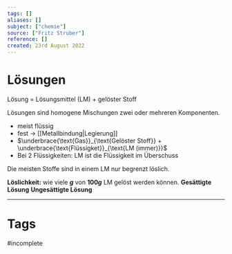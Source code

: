 ```yaml
---
tags: []
aliases: []
subject: ["chemie"]
source: ["Fritz Struber"]
reference: []
created: 23rd August 2022
---
```


# Lösungen
Lösung = Lösungsmittel (LM) + gelöster Stoff

Lösungen sind homogene Mischungen zwei oder mehreren Komponenten.
- meist flüssig
- fest $\rightarrow$ [[Metallbindung|Legierung]]
- $\underbrace{\text{Gas}}_{\text{Gelöster Stoff}} + \underbrace{\text{Flüssigket}}_{\text{LM (immer)}}$
- Bei 2 Flüssigkeiten: LM ist die Flüssigkeit im Überschuss

Die meisten Stoffe sind in einem LM nur begrenzt löslich.

**Löslichkeit:** wie viele **$g$** von **$100g$** LM gelöst werden können.
**Gesättigte Lösung**
**Ungesättigte Lösung**


---
# Tags
#incomplete 